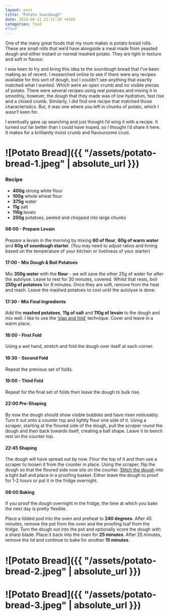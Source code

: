```yaml
---
layout: post
title: "Potato Sourdough"
date: 2019-08-12 21:11:20 +0100
categories: food
#food
---
```


One of the many great foods that my mum makes is potato bread rolls. These are small rolls that we’d have alongside a meal made from yeasted dough and either instant or normal mashed potato. They are light in texture and soft in flavour.

I was keen to try and bring this idea to the sourdough bread that I’ve been making as of recent. I researched online to see if there were any recipes available for this sort of dough, but I couldn’t see anything that exactly matched what I wanted. Which were an open crumb and no visible pieces of potato. There were several recipes using real potatoes and mixing it in smoothly, however, the dough that they made was of low hydration, fast rise and a closed crumb. Similarly, I did find one recipe that matched those characteristics. But, it was one where you left in chunks of potato, which I wasn’t keen for. 

I eventually gave up searching and just thought I’d wing it with a recipe. It turned out far better than I could have hoped, so I thought I’d share it here. It makes for a brilliantly moist crumb and flavoursome crust.

# ![Potato Bread]({{ "/assets/potato-bread-1.jpeg" | absolute_url }})

### Recipe

 - **400g** strong white flour
 - **100g** whole wheat flour
 - **375g** water
 - **11g** salt
 - **110g** levain
 - **250g** potatoes, peeled and chopped into large chunks


#### 08:00 - Prepare Levain

Prepare a levain in the morning by mixing **60 of flour**, **60g of warm water** and **60g of sourdough starter**. (You may need to adjust ratios and timing based on the temperature of your kitchen or liveliness of your starter)

#### 17:00 - Mix Dough & Boil Potatoes

Mix **350g water** with the **flour** - we will save the other 25g of water for after the autolyse. Leave to rest for 30 minutes, covered. Whilst that rests, boil **250g of potatoes** for 8 minutes. Once they are soft, remove from the heat and mash. Leave the mashed potatoes to cool until the autolyse is done.

#### 17:30 - Mix Final Ingredients

Add the **mashed potatoes**, **11g of salt** and **110g of levain** to the dough and mix well. I like to use the [‘slap and fold’](https://www.youtube.com/watch?v=cbBO4XyL3iM) technique. Cover and leave in a warm place.

#### 18:00 - First Fold

Using a wet hand, stretch and fold the dough over itself at each corner.

#### 18:30 - Second Fold

Repeat the previous set of folds.

#### 19:00 - Third Fold

Repeat for the final set of folds then leave the dough to bulk rise.

#### 22:00 Pre-Shaping

By now the dough should show visible bubbles and have risen noticeably. Turn it out onto a counter top and lightly flour one side of it. Using a scraper, starting at the floured side of the dough, pull the scraper round the dough and then back towards itself, creating a ball shape. Leave it to bench rest on the counter top.

#### 22:45 Shaping

The dough will have spread out by now. Flour the top of it and then use a scraper to loosen it from the counter in place. Using the scraper, flip the dough so that the floured side now sits on the counter. [Stitch the dough](https://www.youtube.com/watch?v=Q0_aUi2M6F0) into a tight ball and place in a proofing basket. Either leave the dough to proof for 1-2 hours or put it in the fridge overnight.

#### 08:00 Baking 

If you proof the dough overnight in the fridge, the time at which you bake the next day is pretty flexible. 

Place a lidded pod into the oven and preheat to **240 degrees**. After 45 minutes, remove the pot from the oven and the proofing loaf from the fridge. Turn the dough out into the pot and optionally score the dough with a sharp blade. Place it back into the oven for **25 minutes**. After 25 minutes, remove the lid and continue to bake for another **15 minutes**.


# ![Potato Bread]({{ "/assets/potato-bread-2.jpeg" | absolute_url }})

# ![Potato Bread]({{ "/assets/potato-bread-3.jpeg" | absolute_url }})



